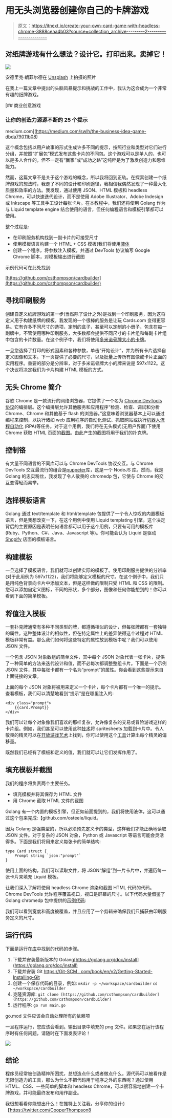 # 用无头浏览器创建你自己的卡牌游戏

> 原文：<https://itnext.io/create-your-own-card-game-with-headless-chrome-3888ceaa4b03?source=collection_archive---------2----------------------->

## 对纸牌游戏有什么想法？设计它。打印出来。卖掉它！

![](img/eff92c668a7b786974ccd1bf4bdf5ab9.png)

安德里克·朗菲尔德在 [Unsplash](https://unsplash.com?utm_source=medium&utm_medium=referral) 上拍摄的照片

在我上一篇文章中提出的头脑风暴提示和挑战的工作中，我认为这会成为一个非常有趣的纸牌游戏。

[](https://medium.com/swlh/the-business-idea-game-dbda79011b08) [## 商业创意游戏

### 让你的创造力源源不断的 25 个提示

medium.com](https://medium.com/swlh/the-business-idea-game-dbda79011b08) 

这个概念包括以用户故事的形式生成许多不同的提示，按照行业和类型对它们进行分组，并按照“扩展包”模式发布这些卡片的不同包。这个游戏可以是单人的，也可以是多人合作的，但不一定有“赢家”或“成功之路”这纯粹是为了激发创造力和思维能力。

然而，这篇文章不是关于这个游戏的概念，所以我将回到正轨。在探索创建一个纸牌游戏的想法时，我走了不同的设计和印刷途径，我相信我偶然发现了一种最大化质量和效率的方法。我发现，通过使用 JSON、HTML 模板和 headless Chrome，可以快速迭代设计，而不是使用 Adobe Illustrator、Adobe Indesign 或 Inkscape 等工具手工设计每张卡片。在本教程中，我们还将使用 Golang 作为与 Liquid template engine 结合使用的语言，但任何编程语言和模板引擎都可以使用。

整个过程是:

*   在印刷服务机构找到一副卡片的可接受尺寸
*   使用模板语言构建一个 HTML + CSS 模板(我们将使用[液体](https://shopify.github.io/liquid/)
*   创建一个程序，将参数注入模板，并通过 DevTools 协议编写 Google Chrome 脚本，对模板输出进行截图

示例代码可在此处找到:

[https://github.com/csthompson/cardbuilder](https://github.com/csthompson/cardbuilder)

## 寻找印刷服务

创建自定义纸牌游戏的第一步(当然除了设计之外)是找到一个印刷服务，因为这将定义用于构建纸牌的模板。我发现的一个很棒的服务是让玩 Cards.com 变得更容易。它有许多不同尺寸的选项，定制的盒子，甚至可以定制的小册子，包含在每一副牌中。不管使用哪种印刷服务，大多数都会提供不同尺寸的卡片组和每副卡片组中包含的卡片数量。在这个例子中，我们将使用[多米诺骨牌大小的卡牌](https://www.makeplayingcards.com/design/custom-domino-sized-cards-deck.html)。

一旦您选择了打印的形式因素和各种参数，单击“开始设计”，并为所有卡片选择自定义图像和文本。下一页提供了必要的尺寸，以及批量上传所有图像或卡片正面的实用程序。重要的部分是分辨率，对于多米诺骨牌大小的牌来说是 597x1122。这个决议将决定我们为卡片构建 HTML 模板的方式。

## 无头 Chrome 简介

谷歌 Chrome 是一款流行的网络浏览器，它提供了一个名为 [Chrome DevTools 协议](https://chromedevtools.github.io/devtools-protocol/)的编排层。这个编排层允许其他服务和应用程序“检测、检查、调试和分析 Chrome、Chrome 和其他基于 flash 的浏览器。”这意味着浏览器基本上可以通过编程来控制，以执行诸如 web 应用程序的自动化测试、抓取网站或执行[机器人流程自动化](https://en.wikipedia.org/wiki/Robotic_process_automation) (RPA)等任务。对于这个用例，我们将在无头模式(无用户界面)下使用 Chrome 获取 HTML 页面的[截图](https://developers.google.com/web/updates/2017/04/headless-chrome#screenshots)。由此产生的截图将用于我们的扑克牌。

## 控制铬

有大量不同语言的不同库可以与 Chrome DevTools 协议交互。与 Chrome DevTools 交互最流行的组合是[puppeter](https://github.com/puppeteer/puppeteer)库，这是一个 NodeJS 库。然而，我是 Golang 的忠实粉丝，我发现了令人敬畏的 chromedp 包，它使与 Chrome 的交互变得轻而易举。

## 选择模板语言

Golang 通过 text/template 和 html/template 包提供了一个令人惊叹的内置模板语言，但是我想改变一下，在这个用例中使用 Liquid templating 引擎。这个决定背后的主要原因是表明任何语言都可以用于这个用例，只要有可用的模板库(Ruby、Python、C#、Java、Javascript 等)。你可能会认为 Liquid 是驱动 [Shopify](https://www.shopify.com/) 店面的模板语言。

## 构建模板

一旦选择了模板语言，我们就可以创建实际的模板了。使用印刷服务提供的分辨率(对于此用例为 597x1122)，我们将能够定义模板的尺寸。在这个例子中，我们只是用纯色背景向卡片中添加文本，但是这样做的限制只受 HTML 和 CSS 的限制。您可以添加自定义图标，不同的形状，多个部分，图像和任何你能想到的！你可以看到下面的简单模板。

## 将值注入模板

一套扑克牌通常有多种不同类型的牌，都遵循相似的设计，但每张牌都有一套独特的属性。这种整体设计的相似性，但在特定属性上的差异使得这个过程对 HTML 模板非常有益。那么我们如何将这些特定的属性放到模板中呢？我们可以使用 JSON 文件。

一个包含 JSON 对象数组的简单文件，其中每个 JSON 对象代表一张卡片，提供了一种简单的方法来迭代设计和值，而不必每次都调整整组卡片。下面是一个示例 JSON 文件，其中每张卡都有一个名为“prompt”的属性。你会看到这些提示来自上面链接的文章。

上面的每个 JSON 对象将被用来定义一个卡片，每个卡片都有一个唯一的提示。查看模板，我们可以清楚地看到“提示”是在哪里注入的:

```
<div class="prompt">
    {{card.Prompt}}
</div>
```

我们可以让每个对象像我们喜欢的那样复杂，允许像复杂的交易或冒险游戏这样的卡片组。例如，我们甚至可以使用这种[技术](https://www.w3schools.com/css/css_image_sprites.asp)将 spritesheets 加载到卡片中。令人敬畏的精灵可以在[开放游戏艺术](https://opengameart.org/)上找到，你可以使用这个[工具](http://www.spritecow.com/)计算出每个精灵的偏移量。

既然我们已经有了模板和定义的值，我们就可以让它们发挥作用了。

## 填充模板并截图

我们的程序将负责两个主要任务。

*   填充模板并将其保存为 HTML 文件
*   用 Chrome 截取 HTML 文件的截图

Golang 有一个内置的模板引擎，但正如前面提到的，我们将使用液体，这可以通过这个包来完成:【github.com/osteele/liquid。

因为 Golang 是强类型的，所以必须预先定义卡的类型，这样我们才能正确地读取 JSON 文件。对于复杂的 JSON 对象，Python 或 Javascript 等语言可能会灵活得多。下面是我们将用来定义每张卡的简单结构:

```
type Card struct {
    Prompt string `json:"prompt"`
}
```

使用上面的结构，我们可以读取文件，将 JSON“解组”到一片卡片中，并遍历每一张卡片来填充 Liquid 模板。

让我们深入了解将使用 headless Chrome 渲染和截图 HTML 代码的代码。Chrome DevTools 允许程序覆盖视口，视口是屏幕的尺寸。以下代码大量借鉴了 Golang chromedp 包中提供的[示例代码](https://github.com/chromedp/examples/tree/master/screenshot):

我们可以看到宽度和高度被覆盖，并且应用了一个剪辑来确保我们只捕获由印刷服务定义的尺寸。

## 运行代码

下面是运行在[库](https://github.com/csthompson/cardbuilder)中找到的代码的步骤。

1.  下载并安装最新版本的 Golang[https://golang.org/doc/install](https://golang.org/doc/install)
2.  下载并安装 Git
    [https://Git-SCM . com/book/en/v2/Getting-Started-Installing-Git](https://git-scm.com/book/en/v2/Getting-Started-Installing-Git)
3.  创建一个保存代码的目录，例如:
    `mkdir -p ~/workspace/cardbuilder`
    `cd ~/workspace/cardbuilder`
4.  克隆资源库:
    `git clone [https://github.com/csthompson/cardbuilder](https://github.com/csthompson/cardbuilder)`
5.  运行程序:
    `go run main.go`

go.mod 文件应该会自动处理所有的依赖项

一旦程序运行，您应该会看到。输出目录中填充的 png 文件。如果您在运行该程序时有任何问题，请随时在下面发表评论！

![](img/76054fc5223705350698af1c63327cd1.png)

## 结论

程序员经常被创造精神所困扰，总想造点什么或者做点什么。源代码可以被看作是无限创造力的工具，那么为什么不把代码用于程序之外的东西呢？通过使用 HTML、CSS、一些简单的脚本和 headless Chrome，可以很容易地创建一个卡牌游戏，并可能最终发布和用作副业。

我很想看看你能想出什么！在推特上关注我，分享你的设计:)【https://twitter.com/CooperThompson8 